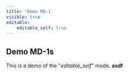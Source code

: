 ```yaml
---
title: 'Demo MD-1'
visible: true
editable:
    editable_self: true
---
```


## Demo MD-1s

This is a demo of the "<i>editable_self</i>" mode.
**asdf**